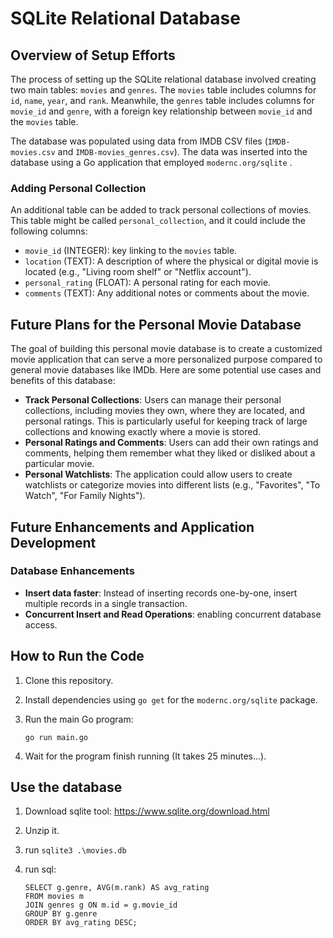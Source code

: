 # SQLite Relational Database

## Overview of Setup Efforts
The process of setting up the SQLite relational database involved creating two main tables: `movies` and `genres`. The `movies` table includes columns for `id`, `name`, `year`, and `rank`. Meanwhile, the `genres` table includes columns for `movie_id` and `genre`, with a foreign key relationship between `movie_id` and the `movies` table.

The database was populated using data from IMDB CSV files (`IMDB-movies.csv` and `IMDB-movies_genres.csv`). The data was inserted into the database using a Go application that employed  `modernc.org/sqlite` . 

### Adding Personal Collection
An additional table can be added to track personal collections of movies. This table might be called `personal_collection`, and it could include the following columns:

- `movie_id` (INTEGER): key linking to the `movies` table.
- `location` (TEXT): A description of where the physical or digital movie is located (e.g., "Living room shelf" or "Netflix account").
- `personal_rating` (FLOAT): A personal rating for each movie.
- `comments` (TEXT): Any additional notes or comments about the movie.

## Future Plans for the Personal Movie Database
The goal of building this personal movie database is to create a customized movie application that can serve a more personalized purpose compared to general movie databases like IMDb. Here are some potential use cases and benefits of this database:

- **Track Personal Collections**: Users can manage their personal collections, including movies they own, where they are located, and personal ratings. This is particularly useful for keeping track of large collections and knowing exactly where a movie is stored.
- **Personal Ratings and Comments**: Users can add their own ratings and comments, helping them remember what they liked or disliked about a particular movie.
- **Personal Watchlists**: The application could allow users to create watchlists or categorize movies into different lists (e.g., "Favorites", "To Watch", "For Family Nights").

## Future Enhancements and Application Development
### Database Enhancements
- **Insert data faster**: Instead of inserting records one-by-one, insert multiple records in a single transaction.
- **Concurrent Insert and Read Operations**: enabling concurrent database access.

## How to Run the Code

1. Clone this repository.

2. Install dependencies using `go get` for the `modernc.org/sqlite` package.

3. Run the main Go program:

   ```
   go run main.go
   ```

4. Wait for the program finish running (It takes 25 minutes...).

## Use the database

1. Download sqlite tool: https://www.sqlite.org/download.html

2. Unzip it.

3. run `sqlite3 .\movies.db`

4. run sql:

   ```
   SELECT g.genre, AVG(m.rank) AS avg_rating
   FROM movies m
   JOIN genres g ON m.id = g.movie_id
   GROUP BY g.genre
   ORDER BY avg_rating DESC;
   ```